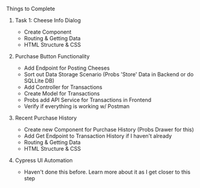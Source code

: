 
Things to Complete

1. Task 1: Cheese Info Dialog
    - Create Component
    - Routing & Getting Data
    - HTML Structure & CSS

2. Purchase Button Functionality
    - Add Endpoint for Posting Cheeses
    - Sort out Data Storage Scenario (Probs 'Store' Data in Backend or do SQLLite DB)
    - Add Controller for Transactions
    - Create Model for Transactions
    - Probs add API Service for Transactions in Frontend
    - Verify if everything is working w/ Postman

3. Recent Purchase History
    - Create new Component for Purchase History (Probs Drawer for this)
    - Add Get Endpoint to Transaction History if I haven't already
    - Routing & Getting Data
    - HTML Structure & CSS

4. Cypress UI Automation
    - Haven't done this before. Learn more about it as I get closer to this step